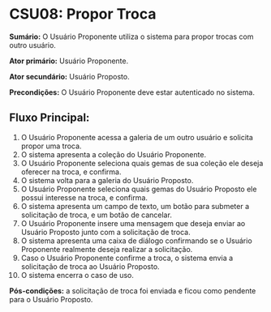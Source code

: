 # CSU08: Propor Troca

**Sumário:** O Usuário Proponente utiliza o sistema para propor trocas com outro usuário.

**Ator primário:** Usuário Proponente.

**Ator secundário:** Usuário Proposto.

**Precondições:** O Usuário Proponente deve estar autenticado no sistema.

## Fluxo Principal:
1. O Usuário Proponente acessa a galeria de um outro usuário e solicita propor uma troca.
2. O sistema apresenta a coleção do Usuário Proponente.
3. O Usuário Proponente seleciona quais gemas de sua coleção ele deseja oferecer na troca, e confirma.
4. O sistema volta para a galeria do Usuário Proposto.
5. O Usuário Proponente seleciona quais gemas do Usuário Proposto ele possui interesse na troca, e confirma.
6. O sistema apresenta um campo de texto, um botão para submeter a solicitação de troca, e um botão de cancelar.
7. O Usuário Proponente insere uma mensagem que deseja enviar ao Usuário Proposto junto com a solicitação de troca.
8. O sistema apresenta uma caixa de diálogo confirmando se o Usuário Proponente realmente deseja realizar a solicitação.
9. Caso o Usuário Proponente confirme a troca, o sistema envia a solicitação de troca ao Usuário Proposto.
10. O sistema encerra o caso de uso.

**Pós-condições:** a solicitação de troca foi enviada e ficou como pendente para o Usuário Proposto.